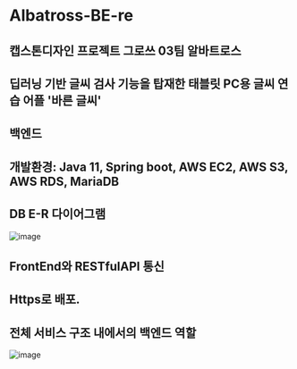 # Albatross-BE-re
## 캡스톤디자인 프로젝트 그로쓰 03팀 알바트로스
## 딥러닝 기반 글씨 검사 기능을 탑재한 태블릿 PC용 글씨 연습 어플 '바른 글씨'
## 백엔드
## 개발환경: Java 11, Spring boot, AWS EC2, AWS S3, AWS RDS, MariaDB
## DB E-R 다이어그램
![image](https://user-images.githubusercontent.com/76611903/170220432-bd638833-0e19-4a80-965c-197becb2cb74.png)
## FrontEnd와 RESTfulAPI 통신
## Https로 배포.
## 전체 서비스 구조 내에서의 백엔드 역할
![image](https://user-images.githubusercontent.com/76611903/170226902-632c993e-31b3-4314-bffa-16e83e9340d5.png)

